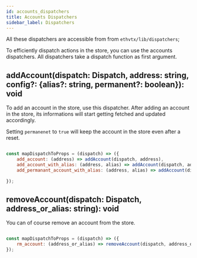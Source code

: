 ```yaml
---
id: accounts_dispatchers
title: Accounts Dispatchers
sidebar_label: Dispatchers
---
```


All these dispatchers are accessible from from `ethvtx/lib/dispatchers`;

To efficiently dispatch actions in the store, you can use the accounts dispatchers.
All dispatchers take a dispatch function as first argument.

## addAccount(dispatch: Dispatch, address: string, config?: {alias?: string, permanent?: boolean}): void

To add an account in the store, use this dispatcher. After adding an account in the store, its informations will start getting fetched and updated accordingly.

Setting `permanenet` to `true` will keep the account in the store even after a reset.

```jsx

const mapDispatchToProps = (dispatch) => ({
    add_account: (address) => addAccount(dispatch, address),
    add_account_with_alias: (address, alias) => addAccount(dispatch, address, {alias}),
    add_permanant_account_with_alias: (address, alias) => addAccount(dispatch, address, {alias, permanent: true}),
    
});

```

## removeAccount(dispatch: Dispatch, address_or_alias: string): void

You can of course remove an account from the store.

```jsx

const mapDispatchToProps = (dispatch) => ({
    rm_account: (address_or_alias) => removeAccount(dispatch, address_or_alias)
});

```

